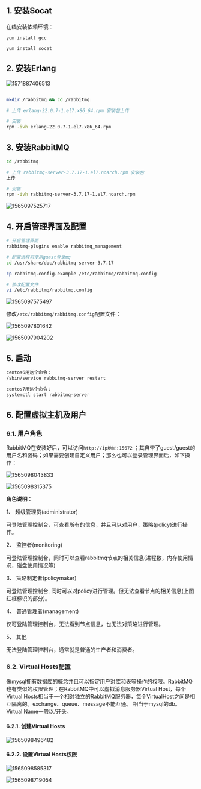 ## 1. 安装Socat

在线安装依赖环境：

```shell
yum install gcc

yum install socat
```



## 2. 安装Erlang

![1571887406513](assets/1571887406513.png) 

```sh

mkdir /rabbitmq && cd /rabbitmq

# 上传 erlang-22.0.7-1.el7.x86_64.rpm 安装包上传

# 安装
rpm -ivh erlang-22.0.7-1.el7.x86_64.rpm

```



## 3. 安装RabbitMQ

```sh
cd /rabbitmq

# 上传 rabbitmq-server-3.7.17-1.el7.noarch.rpm 安装包
上传

# 安装
rpm -ivh rabbitmq-server-3.7.17-1.el7.noarch.rpm

```

![1565097525717](assets/1565097525717.png)

## 4. 开启管理界面及配置

```sh
# 开启管理界面
rabbitmq-plugins enable rabbitmq_management

# 配置远程可使用guest登录mq
cd /usr/share/doc/rabbitmq-server-3.7.17

cp rabbitmq.config.example /etc/rabbitmq/rabbitmq.config

# 修改配置文件
vi /etc/rabbitmq/rabbitmq.config
```

![1565097575497](assets/1565097575497.png)



修改`/etc/rabbitmq/rabbitmq.config`配置文件：

![1565097801642](assets/1565097801642.png)



![1565097904202](assets/1565097904202.png)



## 5. 启动

```sh
centos6用这个命令：
/sbin/service rabbitmq-server restart

centos7用这个命令：
systemctl start rabbitmq-server
```



## 6. 配置虚拟主机及用户

### 6.1. 用户角色

RabbitMQ在安装好后，可以访问`http://ip地址:15672` ；其自带了guest/guest的用户名和密码；如果需要创建自定义用户；那么也可以登录管理界面后，如下操作：

![1565098043833](assets/1565098043833.png) 



![1565098315375](assets/1565098315375.png)

**角色说明**：

1、 超级管理员(administrator)

可登陆管理控制台，可查看所有的信息，并且可以对用户，策略(policy)进行操作。

2、 监控者(monitoring)

可登陆管理控制台，同时可以查看rabbitmq节点的相关信息(进程数，内存使用情况，磁盘使用情况等)

3、 策略制定者(policymaker)

可登陆管理控制台, 同时可以对policy进行管理。但无法查看节点的相关信息(上图红框标识的部分)。

4、 普通管理者(management)

仅可登陆管理控制台，无法看到节点信息，也无法对策略进行管理。

5、 其他

无法登陆管理控制台，通常就是普通的生产者和消费者。

### 6.2. Virtual Hosts配置

像mysql拥有数据库的概念并且可以指定用户对库和表等操作的权限。RabbitMQ也有类似的权限管理；在RabbitMQ中可以虚拟消息服务器Virtual Host，每个Virtual Hosts相当于一个相对独立的RabbitMQ服务器，每个VirtualHost之间是相互隔离的。exchange、queue、message不能互通。 相当于mysql的db。Virtual Name一般以/开头。



#### 6.2.1. 创建Virtual Hosts

![1565098496482](assets/1565098496482.png)

#### 6.2.2. 设置Virtual Hosts权限

![1565098585317](assets/1565098585317.png)



![1565098719054](assets/1565098719054.png)